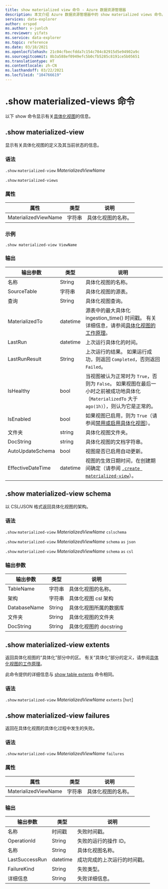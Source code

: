 ```yaml
---
title: show materialized view 命令 - Azure 数据资源管理器
description: 本文介绍 Azure 数据资源管理器中的 show materialized views 命令。
services: data-explorer
author: orspod
ms.author: v-junlch
ms.reviewer: yifats
ms.service: data-explorer
ms.topic: reference
ms.date: 03/18/2021
ms.openlocfilehash: 21c04cfbecfdda7c154c704c82915d5e94902a9c
ms.sourcegitcommit: 8b3a588ef0949efc5b0cfb5285c8191ce5b05651
ms.translationtype: HT
ms.contentlocale: zh-CN
ms.lasthandoff: 03/22/2021
ms.locfileid: "104766619"
---
```

# <a name="show-materialized-views-commands"></a>.show materialized-views 命令

以下 show 命令显示有关[具体化视图](materialized-view-overview.md)的信息。

## <a name="show-materialized-view"></a>.show materialized-view

显示有关具体化视图的定义及其当前状态的信息。

### <a name="syntax"></a>语法

`.show` `materialized-view` *MaterializedViewName*

`.show` `materialized-views`

### <a name="properties"></a>属性

|属性|类型|说明
|----------------|-------|---|
|MaterializedViewName|字符串|具体化视图的名称。|

### <a name="example"></a>示例

```kusto
.show materialized-view ViewName
```

### <a name="output"></a>输出

|输出参数 |类型 |说明
|---|---|---
|名称  |String |具体化视图的名称。
|SourceTable|字符串|具体化视图的源表。
|查询|String|具体化视图查询。
|MaterializedTo|datetime|源表中的最大具体化 ingestion_time() 时间戳。 有关详细信息，请参阅[具体化视图的工作原理](materialized-view-overview.md#how-materialized-views-work)。
|LastRun|datetime |上次运行具体化的时间。
|LastRunResult|String|上次运行的结果。 如果运行成功，则返回 `Completed`，否则返回 `Failed`。
|IsHealthy|bool|当视图被认为正常时为 `True`，否则为 `False`。 如果视图在最后一小时之前被成功地具体化（`MaterializedTo` 大于 `ago(1h)`），则认为它是正常的。
|IsEnabled|bool|如果视图已启用，则为 `True`（请参阅[禁用或启用具体化视图](materialized-view-enable-disable.md)）。
|文件夹|string|具体化视图文件夹。
|DocString|string|具体化视图的文档字符串。
|AutoUpdateSchema|bool|视图是否已启用自动更新。
|EffectiveDateTime|datetime|视图的生效日期时间，在创建期间确定（请参阅 [`.create materialized-view`](materialized-view-create.md#create-materialized-view)）。

## <a name="show-materialized-view-schema"></a>.show materialized-view schema

以 CSL/JSON 格式返回具体化视图的架构。

### <a name="syntax"></a>语法

`.show` `materialized-view` *MaterializedViewName* `cslschema`

`.show` `materialized-view` *MaterializedViewName* `schema` `as` `json`

`.show` `materialized-view` *MaterializedViewName* `schema` `as` `csl`

### <a name="output-parameters"></a>输出参数

| 输出参数 | 类型   | 说明                                               |
|------------------|--------|-----------------------------------------------------------|
| TableName        | 字符串 | 具体化视图的名称。                        |
| 架构           | 字符串 | 具体化视图 csl 架构                          |
| DatabaseName     | String | 具体化视图所属的数据库       |
| 文件夹           | String | 具体化视图的文件夹                                |
| DocString        | String | 具体化视图的 docstring                             |

## <a name="show-materialized-view-extents"></a>.show materialized-view extents

返回具体化视图的“具体化”部分中的区。 有关“具体化”部分的定义，请参阅[具体化视图的工作原理](materialized-view-overview.md#how-materialized-views-work)。

此命令提供的详细信息与 [show table extents](../show-extents.md#table-scope) 命令相同。

### <a name="syntax"></a>语法

`.show` `materialized-view` *MaterializedViewName* `extents` [`hot`]
 
## <a name="show-materialized-view-failures"></a>.show materialized-view failures

返回在具体化视图的具体化过程中发生的失败。

### <a name="syntax"></a>语法

`.show` `materialized-view` *MaterializedViewName* `failures`

### <a name="properties"></a>属性

|属性|类型|说明
|----------------|-------|---|
|MaterializedViewName|字符串|具体化视图的名称。|

### <a name="output"></a>输出

|输出参数 |类型 |说明
|---|---|---
|名称  |时间戳 |失败时间戳。
|OperationId  |String |失败的运行的操作 ID。
|名称|String|具体化视图名称。
|LastSuccessRun|datetime|成功完成的上次运行的时间戳。
|FailureKind|String|失败类型。
|详细信息|String|失败详细信息。

